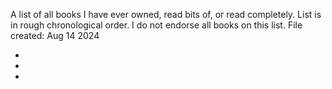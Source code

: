 A list of all books I have ever owned, read bits of, or read completely.
List is in rough chronological order. I do not endorse all books on this list.
File created: Aug 14 2024

- 
- 
- 
